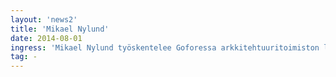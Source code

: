 ```yaml
---
layout: 'news2'
title: 'Mikael Nylund'
date: 2014-08-01
ingress: 'Mikael Nylund työskentelee Goforessa arkkitehtuuritoimiston liiketoiminnasta vastaavana johtajana ja vanhempana palveluarkkitehtina. Häntä kiinnostaa erityisesti hyvinvointipalvelujen tehostaminen ja turvaaminen ICT:n avulla.'
tag: -
---
```


